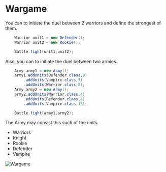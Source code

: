 # Wargame

You can to initiate the duel between 2 warriors and define the strongest of them.

```Java
    Warrior unit1 = new Defender();
    Warrior unit2 = new Rookie();

    Battle.fight(unit1,unit2);
```

Also, you can to initiate the duel between two armies.

```Java
    Army army1 = new Army();
    army1.addUnits(Defender.class,9)
        .addUnits(Vampire.class,3)
        .addUnits(Warrior.class,8);
    Army army2 = new Army();
    army2.addUnits(Warrior.class,4)
        .addUnits(Defender.class,4)
        .addUnits(Vampire.class,13);

    Battle.fight(army1,army2);
```

The Army may consist this such of the units.

* Warriors
* Knight
* Rookie
* Defender
* Vampire

![Wargame](https://d17mnqrx9pmt3e.cloudfront.net/media/missions/media/4e0dd625813446a595c6f45e5033d355/warrior.png)